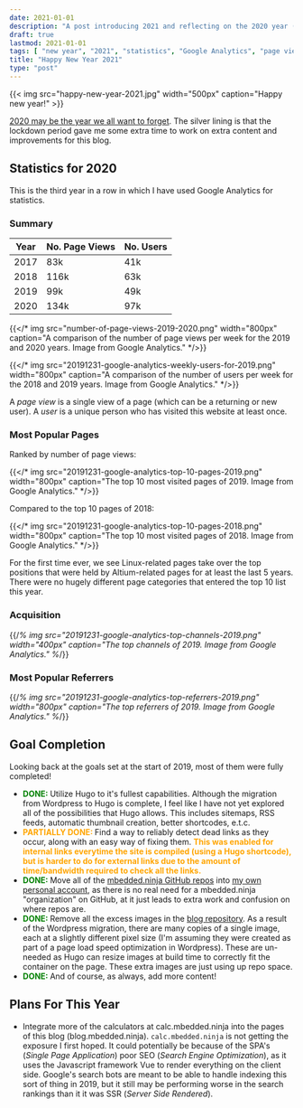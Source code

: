 ```yaml
---
date: 2021-01-01
description: "A post introducing 2021 and reflecting on the 2020 year (including blog statistics)."
draft: true
lastmod: 2021-01-01
tags: [ "new year", "2021", "statistics", "Google Analytics", "page view", "user", "referral", "Hugo", "GitHub", "blog" ]
title: "Happy New Year 2021"
type: "post"
---
```


{{< img src="happy-new-year-2021.jpg" width="500px" caption="Happy new year!" >}}

[2020 may be the year we all want to forget](https://en.wikipedia.org/wiki/Death_to_2020). The silver lining is that the lockdown period gave me some extra time to work on extra content and improvements for this blog.

## Statistics for 2020

This is the third year in a row in which I have used Google Analytics for statistics.

### Summary

<table>
  <thead>
    <tr>
      <th>Year</th>
      <th>No. Page Views</th>
      <th>No. Users</th>
    </tr>
  </thead>
  <tbody>
    <tr>
      <td>2017</td>
      <td>83k</td>
      <td>41k</td>
    </tr>
    <tr>
      <td>2018</td>
      <td>116k</td>
      <td>63k</td>
    </tr>
    <tr>
      <td>2019</td>
      <td>99k</td>
      <td>49k</td>
    </tr>
    <tr>
      <td>2020</td>
      <td>134k</td>
      <td>97k</td>
    </tr>
  </tbody>
</table>

{{</* img src="number-of-page-views-2019-2020.png" width="800px" caption="A comparison of the number of page views per week for the 2019 and 2020 years. Image from Google Analytics." */>}}

{{</* img src="20191231-google-analytics-weekly-users-for-2019.png" width="800px" caption="A comparison of the number of users per week for the 2018 and 2019 years. Image from Google Analytics." */>}}

A _page view_ is a single view of a page (which can be a returning or new user). A _user_ is a unique person who has visited this website at least once.

### Most Popular Pages

Ranked by number of page views:

{{</* img src="20191231-google-analytics-top-10-pages-2019.png" width="800px" caption="The top 10 most visited pages of 2019. Image from Google Analytics." */>}}

Compared to the top 10 pages of 2018:

{{</* img src="20191231-google-analytics-top-10-pages-2018.png" width="800px" caption="The top 10 most visited pages of 2018. Image from Google Analytics." */>}}

For the first time ever, we see Linux-related pages take over the top positions that were held by Altium-related pages for at least the last 5 years. There were no hugely different page categories that entered the top 10 list this year.

### Acquisition

{{/*% img src="20191231-google-analytics-top-channels-2019.png" width="400px" caption="The top channels of 2019. Image from Google Analytics." %*/}}

### Most Popular Referrers

{{/*% img src="20191231-google-analytics-top-referrers-2019.png" width="800px" caption="The top referrers of 2019. Image from Google Analytics." %*/}}

## Goal Completion

Looking back at the goals set at the start of 2019, most of them were fully completed!

* <span style="color: green; font-weight: bold;">DONE: </span>Utilize Hugo to it's fullest capabilities. Although the migration from Wordpress to Hugo is complete, I feel like I have not yet explored all of the possibilities that Hugo allows. This includes sitemaps, RSS feeds, automatic thumbnail creation, better shortcodes, e.t.c.
* <span style="color: orange; font-weight: bold;">PARTIALLY DONE: </span>Find a way to reliably detect dead links as they occur, along with an easy way of fixing them. <span style="color: orange; font-weight: bold;">This was enabled for internal links everytime the site is compiled (using a Hugo shortcode), but is harder to do for external links due to the amount of time/bandwidth required to check all the links.</span>
* <span style="color: green; font-weight: bold;">DONE: </span>Move all of the [mbedded.ninja GitHub repos](https://github.com/mbedded-ninja/) into [my own personal account](https://github.com/gbmhunter), as there is no real need for a mbedded.ninja "organization" on GitHub, at it just leads to extra work and confusion on where repos are.
* <span style="color: green; font-weight: bold;">DONE: </span>Remove all the excess images in the [blog repository](https://github.com/gbmhunter/blog/issues). As a result of the Wordpress migration, there are many copies of a single image, each at a slightly different pixel size (I'm assuming they were created as part of a page load speed optimization in Wordpress). These are un-needed as Hugo can resize images at build time to correctly fit the container on the page. These extra images are just using up repo space.
* <span style="color: green; font-weight: bold;">DONE: </span>And of course, as always, add more content!

## Plans For This Year

* Integrate more of the calculators at calc.mbedded.ninja into the pages of this blog (blog.mbedded.ninja). `calc.mbedded.ninja` is not getting the exposure I first hoped. It could potentially be because of the SPA's (_Single Page Application_) poor SEO (_Search Engine Optimization_), as it uses the Javascript framework Vue to render everything on the client side. Google's search bots are meant to be able to handle indexing this sort of thing in 2019, but it still may be performing worse in the search rankings than it it was SSR (_Server Side Rendered_).